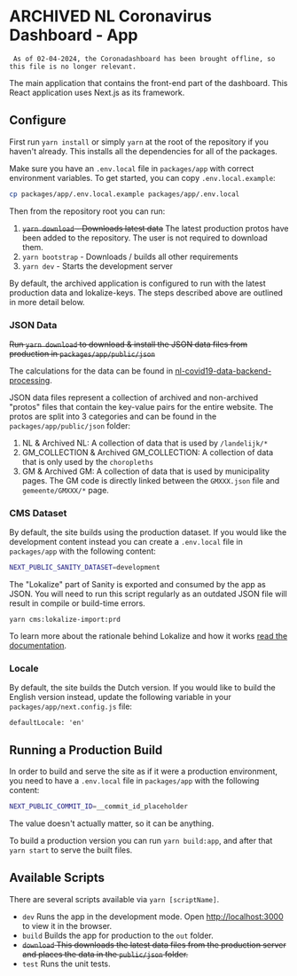 # ARCHIVED NL Coronavirus Dashboard - App

` As of 02-04-2024, the Coronadashboard has been brought offline, so this file is no longer relevant.`

The main application that contains the front-end part of the dashboard. This
React application uses Next.js as its framework.

## Configure

First run `yarn install` or simply `yarn` at the root of the repository if you
haven't already. This installs all the dependencies for all of the packages.

Make sure you have an `.env.local` file in `packages/app` with correct environment variables. To
get started, you can copy `.env.local.example`:

```sh
cp packages/app/.env.local.example packages/app/.env.local
```

Then from the repository root you can run:

1. ~~`yarn download` - Downloads latest data~~ The latest production protos have been added to the repository. The user is not required to download them.
2. `yarn bootstrap` - Downloads / builds all other requirements
3. `yarn dev` - Starts the development server

By default, the archived application is configured to run with the latest production data and lokalize-keys. The steps described above are outlined in more detail below.

### JSON Data

~~Run `yarn download` to download & install the JSON data files from production in `packages/app/public/json`~~

The calculations for the data can be found in
[nl-covid19-data-backend-processing](https://github.com/minvws/nl-covid19-data-backend-processing).

JSON data files represent a collection of archived and non-archived "protos" files that contain the key-value pairs for the entire website. The protos are split into 3 categories and can be found in the `packages/app/public/json` folder:

1. NL & Archived NL: A collection of data that is used by `/landelijk/*`
2. GM_COLLECTION & Archived GM_COLLECTION: A collection of data that is only used by the `choropleths`
3. GM & Archived GM: A collection of data that is used by municipality pages. The GM code is directly linked between the `GMXXX.json` file and `gemeente/GMXXX/*` page.

### CMS Dataset

By default, the site builds using the production dataset. If you would like the
development content instead you can create a `.env.local` file in `packages/app`
with the following content:

```sh
NEXT_PUBLIC_SANITY_DATASET=development
```

The "Lokalize" part of Sanity is exported and consumed by the app as JSON. You will
need to run this script regularly as an outdated JSON file will result in
compile or build-time errors.

`yarn cms:lokalize-import:prd`

To learn more about the rationale behind Lokalize and how it works [read the documentation](/packages/cms/README.md#lokalize-texts).

### Locale

By default, the site builds the Dutch version. If you would like to build the English
version instead, update the following variable in your `packages/app/next.config.js` file:

```
defaultLocale: 'en'
```

## Running a Production Build

In order to build and serve the site as if it were a production environment, you
need to have a `.env.local` file in `packages/app` with the following content:

```sh
NEXT_PUBLIC_COMMIT_ID=__commit_id_placeholder
```

The value doesn't actually matter, so it can be anything.

To build a production version you can run `yarn build:app`, and after that `yarn start` to
serve the built files.

## Available Scripts

There are several scripts available via `yarn [scriptName]`.

- `dev` Runs the app in the development mode. Open [http://localhost:3000](http://localhost:3000) to view
  it in the browser.
- `build` Builds the app for production to the `out` folder.
- ~~`download` This downloads the latest data files from the production server and places the data in the `public/json` folder.~~
- `test` Runs the unit tests.
